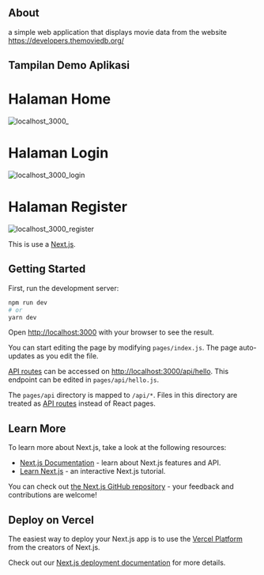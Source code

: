 ## About

a simple web application that displays movie data from the website https://developers.themoviedb.org/

## Tampilan Demo Aplikasi

# Halaman Home

![localhost_3000_](https://user-images.githubusercontent.com/51235974/229092900-91cc7d24-80ca-4867-b802-81eed948e2ae.png)

# Halaman Login

![localhost_3000_login](https://user-images.githubusercontent.com/51235974/229092880-f36846b3-cfd3-4eb7-b92c-755f132838d1.png)

# Halaman Register

![localhost_3000_register](https://user-images.githubusercontent.com/51235974/229092898-216a49e0-6a54-4d67-9358-786968bf5ad2.png)

This is use a [Next.js](https://nextjs.org/).

## Getting Started

First, run the development server:

```bash
npm run dev
# or
yarn dev
```

Open [http://localhost:3000](http://localhost:3000) with your browser to see the result.

You can start editing the page by modifying `pages/index.js`. The page auto-updates as you edit the file.

[API routes](https://nextjs.org/docs/api-routes/introduction) can be accessed on [http://localhost:3000/api/hello](http://localhost:3000/api/hello). This endpoint can be edited in `pages/api/hello.js`.

The `pages/api` directory is mapped to `/api/*`. Files in this directory are treated as [API routes](https://nextjs.org/docs/api-routes/introduction) instead of React pages.

## Learn More

To learn more about Next.js, take a look at the following resources:

- [Next.js Documentation](https://nextjs.org/docs) - learn about Next.js features and API.
- [Learn Next.js](https://nextjs.org/learn) - an interactive Next.js tutorial.

You can check out [the Next.js GitHub repository](https://github.com/vercel/next.js/) - your feedback and contributions are welcome!

## Deploy on Vercel

The easiest way to deploy your Next.js app is to use the [Vercel Platform](https://vercel.com/new?utm_medium=default-template&filter=next.js&utm_source=create-next-app&utm_campaign=create-next-app-readme) from the creators of Next.js.

Check out our [Next.js deployment documentation](https://nextjs.org/docs/deployment) for more details.
